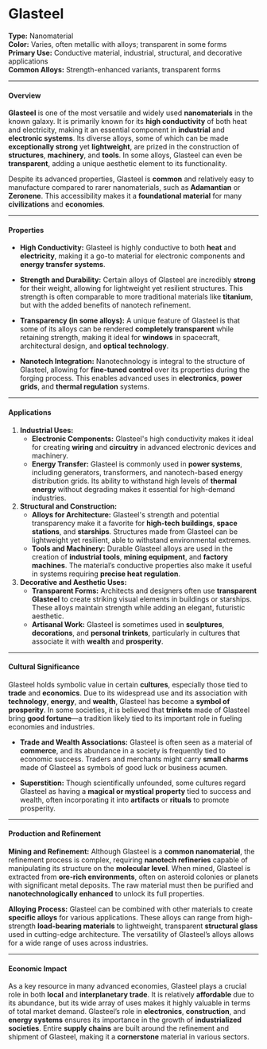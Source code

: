 # Glasteel

**Type:** Nanomaterial  
**Color:** Varies, often metallic with alloys; transparent in some forms  
**Primary Use:** Conductive material, industrial, structural, and decorative applications  
**Common Alloys:** Strength-enhanced variants, transparent forms

---

#### **Overview**

**Glasteel** is one of the most versatile and widely used **nanomaterials** in the known galaxy. It is primarily known for its **high conductivity** of both heat and electricity, making it an essential component in **industrial** and **electronic systems**. Its diverse alloys, some of which can be made **exceptionally strong** yet **lightweight**, are prized in the construction of **structures**, **machinery**, and **tools**. In some alloys, Glasteel can even be **transparent**, adding a unique aesthetic element to its functionality.

Despite its advanced properties, Glasteel is **common** and relatively easy to manufacture compared to rarer nanomaterials, such as **Adamantian** or **Zeronene**. This accessibility makes it a **foundational material** for many **civilizations** and **economies**.

---

#### **Properties**

- **High Conductivity:** Glasteel is highly conductive to both **heat** and **electricity**, making it a go-to material for electronic components and **energy transfer systems**.
    
- **Strength and Durability:** Certain alloys of Glasteel are incredibly **strong** for their weight, allowing for lightweight yet resilient structures. This strength is often comparable to more traditional materials like **titanium**, but with the added benefits of nanotech refinement.
    
- **Transparency (in some alloys):** A unique feature of Glasteel is that some of its alloys can be rendered **completely transparent** while retaining strength, making it ideal for **windows** in spacecraft, architectural design, and **optical technology**.
    
- **Nanotech Integration:** Nanotechnology is integral to the structure of Glasteel, allowing for **fine-tuned control** over its properties during the forging process. This enables advanced uses in **electronics**, **power grids**, and **thermal regulation** systems.
    

---

#### **Applications**

1. **Industrial Uses:**
    - **Electronic Components:** Glasteel's high conductivity makes it ideal for creating **wiring** and **circuitry** in advanced electronic devices and machinery.
    - **Energy Transfer:** Glasteel is commonly used in **power systems**, including generators, transformers, and nanotech-based energy distribution grids. Its ability to withstand high levels of **thermal energy** without degrading makes it essential for high-demand industries.
2. **Structural and Construction:**
    - **Alloys for Architecture:** Glasteel's strength and potential transparency make it a favorite for **high-tech buildings**, **space stations**, and **starships**. Structures made from Glasteel can be lightweight yet resilient, able to withstand environmental extremes.
    - **Tools and Machinery:** Durable Glasteel alloys are used in the creation of **industrial tools**, **mining equipment**, and **factory machines**. The material’s conductive properties also make it useful in systems requiring **precise heat regulation**.
3. **Decorative and Aesthetic Uses:**
    - **Transparent Forms:** Architects and designers often use **transparent Glasteel** to create striking visual elements in buildings or starships. These alloys maintain strength while adding an elegant, futuristic aesthetic.
    - **Artisanal Work:** Glasteel is sometimes used in **sculptures**, **decorations**, and **personal trinkets**, particularly in cultures that associate it with **wealth** and **prosperity**.

---

#### **Cultural Significance**

Glasteel holds symbolic value in certain **cultures**, especially those tied to **trade** and **economics**. Due to its widespread use and its association with **technology**, **energy**, and **wealth**, Glasteel has become a **symbol of prosperity**. In some societies, it is believed that **trinkets** made of Glasteel bring **good fortune**—a tradition likely tied to its important role in fueling economies and industries.

- **Trade and Wealth Associations:** Glasteel is often seen as a material of **commerce**, and its abundance in a society is frequently tied to economic success. Traders and merchants might carry **small charms** made of Glasteel as symbols of good luck or business acumen.
    
- **Superstition:** Though scientifically unfounded, some cultures regard Glasteel as having a **magical or mystical property** tied to success and wealth, often incorporating it into **artifacts** or **rituals** to promote prosperity.
    

---

#### **Production and Refinement**

**Mining and Refinement:** Although Glasteel is a **common nanomaterial**, the refinement process is complex, requiring **nanotech refineries** capable of manipulating its structure on the **molecular level**. When mined, Glasteel is extracted from **ore-rich environments**, often on asteroid colonies or planets with significant metal deposits. The raw material must then be purified and **nanotechnologically enhanced** to unlock its full properties.

**Alloying Process:** Glasteel can be combined with other materials to create **specific alloys** for various applications. These alloys can range from high-strength **load-bearing materials** to lightweight, transparent **structural glass** used in cutting-edge architecture. The versatility of Glasteel’s alloys allows for a wide range of uses across industries.

---

#### **Economic Impact**

As a key resource in many advanced economies, Glasteel plays a crucial role in both **local** and **interplanetary trade**. It is relatively **affordable** due to its abundance, but its wide array of uses makes it highly valuable in terms of total market demand. Glasteel’s role in **electronics**, **construction**, and **energy systems** ensures its importance in the growth of **industrialized societies**. Entire **supply chains** are built around the refinement and shipment of Glasteel, making it a **cornerstone** material in various sectors.